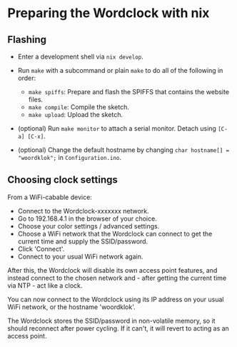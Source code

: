 # Preparing the Wordclock with nix

## Flashing

* Enter a development shell via `nix develop`.

* Run `make` with a subcommand or plain `make` to do all of the following in order:
    * `make spiffs`: Prepare and flash the SPIFFS that contains the website files.
    * `make compile`: Compile the sketch.
    * `make upload`: Upload the sketch.

* (optional) Run `make monitor` to attach a serial monitor. Detach using `[C-a] [C-x]`.
* (optional) Change the default hostname by changing `char hostname[] = "woordklok";` in `Configuration.ino`.

## Choosing clock settings

From a WiFi-cabable device:

* Connect to the Wordclock-xxxxxxx network.
* Go to 192.168.4.1 in the browser of your choice.
* Choose your color settings / advanced settings.
* Choose a WiFi network that the Wordclock can connect to get the current time and supply the SSID/password.
* Click 'Connect'.
* Connect to your usual WiFi network again.

After this, the Wordclock will disable its own access point features, and instead connect to the chosen network and - after getting the current time via NTP - act like a clock.

You can now connect to the Wordclock using its IP address on your usual WiFi network, or the hostname 'woordklok'.

The Wordclock stores the SSID/password in non-volatile memory, so it should reconnect after power cycling. If it can't, it will revert to acting as an access point.
